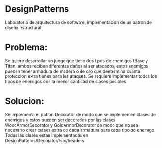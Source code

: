 # DesignPatterns
Laboratorio de arquitectura de software, implementacion de un patron de diseño estructural.

# Problema:
Se quiere desarrollar un juego que tiene dos tipos de enemigos (Base y Titan) ambos reciben diferentes daños al ser atacados, estos enemigos pueden tener armadura de madera o de oro que deetermina cuanta proteccion extra tienen para los ataques.
Se requiere implementar todos los tipos de enemigos con la menor cantidad de clases posibles.
# Solucion:
Se implementa el patron Decorator de modo que se implementen clases de enemigos y estos pueden ser decorados por las clases WoodArmorDecorator y GoldArmorDecorator de modo que no sea necesario crear clases extra de cada armadura para cada tipo de enemigo.
Todas las clases estan implementadas en DesignPatterns/Decorator//src/headers
